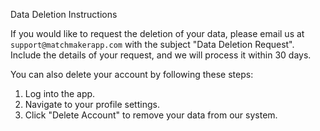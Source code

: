 Data Deletion Instructions

If you would like to request the deletion of your data, please email us at `support@matchmakerapp.com` with the subject "Data Deletion Request". Include the details of your request, and we will process it within 30 days.

You can also delete your account by following these steps:
1. Log into the app.
2. Navigate to your profile settings.
3. Click "Delete Account" to remove your data from our system.
